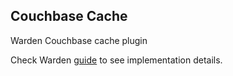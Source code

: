 ## Couchbase Cache

Warden Couchbase cache plugin

Check Warden [guide](https://github.com/puzzle-js/puzzle-warden#cache-plugins) to see implementation details.
